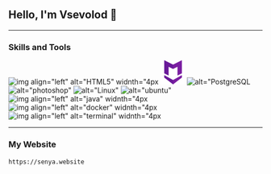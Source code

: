 ## Hello, I'm Vsevolod 👋

- - - - - - - -

### Skills and Tools

![img align="left" alt="HTML5" widnth="4px](https://cdn.iconscout.com/icon/free/png-64/python-2-226051.png)
![alt="HTML5"](https://github.com/adam-p/markdown-here/raw/master/src/common/images/icon48.png)
![alt="PostgreSQL](https://cdn.iconscout.com/icon/free/png-64/postgresql-226047.png)
![alt="photoshop"](https://cdn.iconscout.com/icon/free/png-64/photoshop-8-226474.png)
![alt="Linux"](https://cdn.iconscout.com/icon/free/png-64/linux-21-1174928.png)
![alt="ubuntu"](https://cdn.iconscout.com/icon/free/png-64/ubuntu-16-1175076.png)
![img align="left" alt="java" widnth="4px](https://cdn.iconscout.com/icon/free/png-64/java-60-1174953.png) 
![img align="left" alt="docker" widnth="4px](https://cdn.iconscout.com/icon/free/png-64/docker-3521391-2944835.png)
![img align="left" alt="terminal" widnth="4px](https://cdn.iconscout.com/icon/free/png-64/terminal-19-458204.png)

- - - - - - - -

### My Website
```
https://senya.website
```

